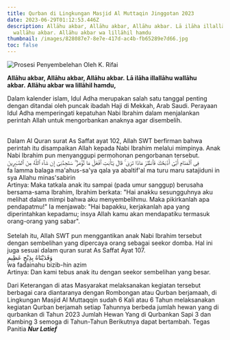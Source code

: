 ```yaml
---
title: Qurban di Lingkungan Masjid Al Muttaqin Jinggotan 2023
date: 2023-06-29T01:12:53.446Z
description: Allāhu akbar, Allāhu akbar, Allāhu akbar. Lā ilāha illallāhu
  wallāhu akbar. Allāhu akbar wa lillāhil hamdu
thumbnail: /images/828087e7-8e7e-417d-ac4b-fb65289e7d66.jpg
toc: false
---
```

![Prosesi Penyembelehan Oleh K. Rifai](/images/828087e7-8e7e-417d-ac4b-fb65289e7d66.jpg)

**Allāhu akbar, Allāhu akbar, Allāhu akbar.** **Lā ilāha illallāhu wallāhu akbar.** **Allāhu akbar wa lillāhil hamdu,** 

Dalam kalender islam, Idul Adha merupakan salah satu tanggal penting dengan ditandai oleh puncak ibadah Haji di Mekkah, Arab Saudi. Perayaan Idul Adha memperingati kepatuhan Nabi Ibrahim dalam menjalankan perintah Allah untuk mengorbankan anaknya agar disembelih.

\
Dalam Al Quran surat As Saffat ayat 102, Allah SWT berfirman bahwa perintah itu disampaikan Allah kepada Nabi Ibrahim melalui mimpinya. Anak Nabi Ibrahim pun menyanggupi permohonan pengorbanan tersebut.\
 فِى ٱلْمَنَامِ أَنِّىٓ أَذْبَحُكَ فَٱنظُرْ مَاذَا تَرَىٰ ۚ قَالَ يَـٰٓأَبَتِ ٱفْعَلْ مَا تُؤْمَرُ ۖ سَتَجِدُنِىٓ إِن شَآءَ ٱللَّهُ مِنَ ٱلصَّـٰبِرِينَ\
fa lamma balaga ma'ahus-sa'ya qala ya abaltif'al ma turu maru satajiduni in sya Allahu minas'sabirin\
Artinya: Maka tatkala anak itu sampai (pada umur sanggup) berusaha bersama-sama Ibrahim, Ibrahim berkata: "Hai anakku sesungguhnya aku melihat dalam mimpi bahwa aku menyembelihmu. Maka pikirkanlah apa pendapatmu!" Ia menjawab: "Hai bapakku, kerjakanlah apa yang diperintahkan kepadamu; insya Allah kamu akan mendapatiku termasuk orang-orang yang sabar".\
\
Setelah itu, Allah SWT pun menggantikan anak Nabi Ibrahim tersebut dengan sembelihan yang dipercaya orang sebagai seekor domba. Hal ini juga sesuai dalam quran surat As Saffat Ayat 107.\
 وَفَدَيْنَاهُ بِذِبْحٍ عَظِيمٍ\
wa fadainahu bizib-hin azim\
Artinya: Dan kami tebus anak itu dengan seekor sembelihan yang besar.

D﻿ari Keterangan di atas Masyarakat melaksanakan kegiatan tersebut berbagai cara diantaranya dengan Rombongan atau Qurban berjamaah, di Lingkungan Masjid Al Muttaqqin sudah 6 Kali atau 6 Tahun melaksanakan kegiatan Qurban berjamah setiap Tahunnya berbeda jumlah hewan yang di qurbankan di Tahun 2023 Jumlah Hewan Yang di Qurbankan Sapi 3 dan Kambing 3 semoga di Tahun-Tahun Berikutnya dapat bertambah. Tegas  Panitia ***Nur Latief***